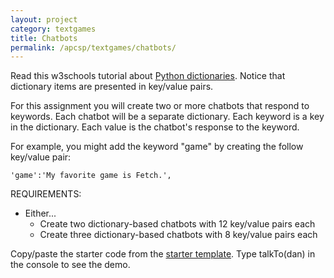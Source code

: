 ```yaml
---
layout: project
category: textgames
title: Chatbots
permalink: /apcsp/textgames/chatbots/
---
```

Read this w3schools tutorial about [Python dictionaries](https://www.w3schools.com/python/python_dictionaries.asp). Notice that dictionary items are presented in key/value pairs.

For this assignment you will create two or more chatbots that respond to keywords. Each chatbot will be a separate dictionary. Each keyword is a key in the dictionary. Each value is the chatbot's response to the keyword.

For example, you might add the keyword "game" by creating the follow key/value pair:
```
'game':'My favorite game is Fetch.',
```

REQUIREMENTS:
  - Either...
    - Create two dictionary-based chatbots with 12 key/value pairs each
    - Create three dictionary-based chatbots with 8 key/value pairs each

Copy/paste the starter code from the [starter template](https://repl.it/@JustinRiley1/Chatbot-starter-template). Type talkTo(dan) in the console to see the demo.
